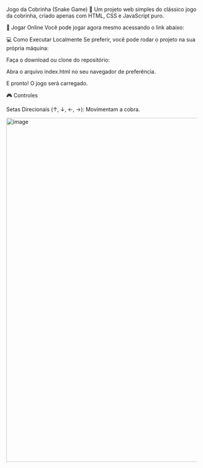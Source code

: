 Jogo da Cobrinha (Snake Game) 🐍
Um projeto web simples do clássico jogo da cobrinha, criado apenas com HTML, CSS e JavaScript puro.

🚀 Jogar Online
Você pode jogar agora mesmo acessando o link abaixo:

💻 Como Executar Localmente
Se preferir, você pode rodar o projeto na sua própria máquina:

Faça o download ou clone do repositório:

Abra o arquivo index.html no seu navegador de preferência.

E pronto! O jogo será carregado.

🎮 Controles

Setas Direcionais (↑, ↓, ←, →): Movimentam a cobra.

<img width="1888" height="912" alt="image" src="https://github.com/user-attachments/assets/f1a4ba59-352f-4724-8b62-3dcbe3e98063" />
